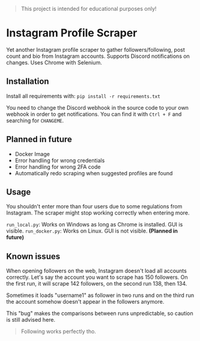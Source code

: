 > This project is intended for educational purposes only! 

# Instagram Profile Scraper
Yet another Instagram profile scraper to gather followers/following, post count and bio from Instagram accounts.
Supports Discord notifications on changes. Uses Chrome with Selenium.

## Installation
Install all requirements with:
`pip install -r requirements.txt`

You need to change the Discord webhook in the source code to your own webhook in order to get notifications. You can find it with `Ctrl + F` and searching for `CHANGEME`.

## Planned in future
- Docker Image
- Error handling for wrong credentials
- Error handling for wrong 2FA code
- Automatically redo scraping when suggested profiles are found

## Usage
You shouldn't enter more than four users due to some regulations from Instagram. The scraper might stop working correctly when entering more.

`run_local.py`: Works on Windows as long as Chrome is installed. GUI is visible.
`run_docker.py`: Works on Linux. GUI is not visible. **(Planned in future)**

## Known issues
When opening followers on the web, Instagram doesn't load all accounts correctly. Let's say the account you want to scrape has 150 followers. On the first run, it will scrape 142 followers, on the second run 138, then 134. 

Sometimes it loads "username1" as follower in two runs and on the third run the account somehow doesn't appear in the followers anymore. 

This "bug" makes the comparisons between runs unpredictable, so caution is still advised here.

> Following works perfectly tho.